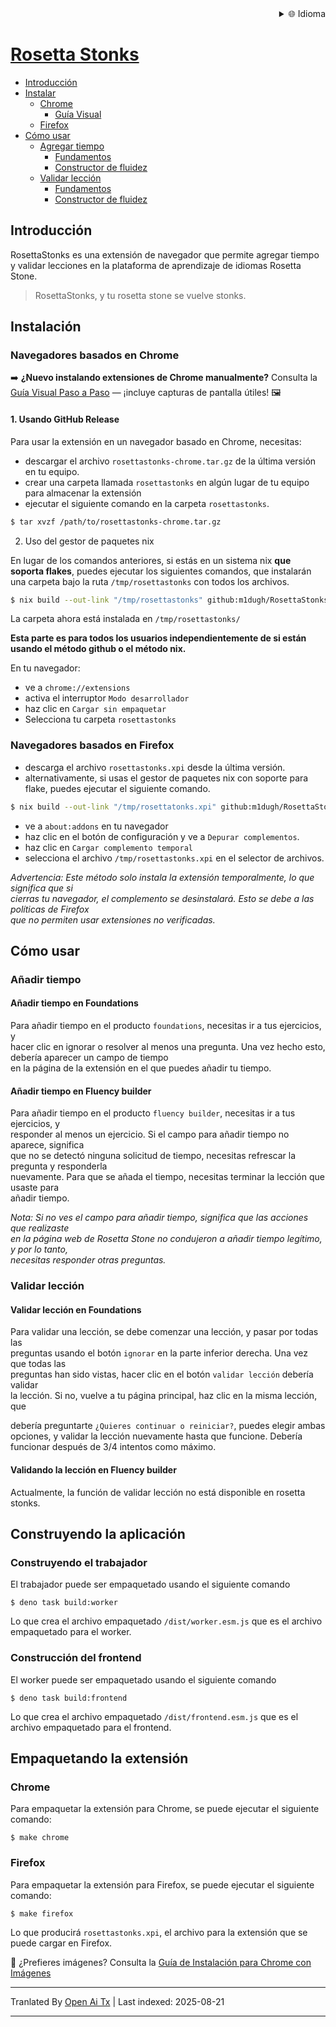 
<div align="right">
  <details>
    <summary >🌐 Idioma</summary>
    <div>
      <div align="center">
        <a href="https://openaitx.github.io/view.html?user=m1dugh&project=RosettaStonks&lang=en">English</a>
        | <a href="https://openaitx.github.io/view.html?user=m1dugh&project=RosettaStonks&lang=zh-CN">简体中文</a>
        | <a href="https://openaitx.github.io/view.html?user=m1dugh&project=RosettaStonks&lang=zh-TW">繁體中文</a>
        | <a href="https://openaitx.github.io/view.html?user=m1dugh&project=RosettaStonks&lang=ja">日本語</a>
        | <a href="https://openaitx.github.io/view.html?user=m1dugh&project=RosettaStonks&lang=ko">한국어</a>
        | <a href="https://openaitx.github.io/view.html?user=m1dugh&project=RosettaStonks&lang=hi">हिन्दी</a>
        | <a href="https://openaitx.github.io/view.html?user=m1dugh&project=RosettaStonks&lang=th">ไทย</a>
        | <a href="https://openaitx.github.io/view.html?user=m1dugh&project=RosettaStonks&lang=fr">Français</a>
        | <a href="https://openaitx.github.io/view.html?user=m1dugh&project=RosettaStonks&lang=de">Deutsch</a>
        | <a href="https://openaitx.github.io/view.html?user=m1dugh&project=RosettaStonks&lang=es">Español</a>
        | <a href="https://openaitx.github.io/view.html?user=m1dugh&project=RosettaStonks&lang=it">Italiano</a>
        | <a href="https://openaitx.github.io/view.html?user=m1dugh&project=RosettaStonks&lang=ru">Русский</a>
        | <a href="https://openaitx.github.io/view.html?user=m1dugh&project=RosettaStonks&lang=pt">Português</a>
        | <a href="https://openaitx.github.io/view.html?user=m1dugh&project=RosettaStonks&lang=nl">Nederlands</a>
        | <a href="https://openaitx.github.io/view.html?user=m1dugh&project=RosettaStonks&lang=pl">Polski</a>
        | <a href="https://openaitx.github.io/view.html?user=m1dugh&project=RosettaStonks&lang=ar">العربية</a>
        | <a href="https://openaitx.github.io/view.html?user=m1dugh&project=RosettaStonks&lang=fa">فارسی</a>
        | <a href="https://openaitx.github.io/view.html?user=m1dugh&project=RosettaStonks&lang=tr">Türkçe</a>
        | <a href="https://openaitx.github.io/view.html?user=m1dugh&project=RosettaStonks&lang=vi">Tiếng Việt</a>
        | <a href="https://openaitx.github.io/view.html?user=m1dugh&project=RosettaStonks&lang=id">Bahasa Indonesia</a>
        | <a href="https://openaitx.github.io/view.html?user=m1dugh&project=RosettaStonks&lang=as">অসমীয়া</
      </div>
    </div>
  </details>
</div>

# Rosetta Stonks

- [Introducción](#introduccion)
- [Instalar](#instalar)
  - [Chrome](#navegadores-basados-en-chrome)
    - [Guía Visual](#navegadores-basados-en-chrome)
  - [Firefox](#navegadores-basados-en-firefox)
- [Cómo usar](#como-usar)
  - [Agregar tiempo](#agregar-tiempo)
    - [Fundamentos](#agregar-tiempo-en-fundamentos)
    - [Constructor de fluidez](#agregar-tiempo-en-constructor-de-fluidez)
  - [Validar lección](#validar-lección)
    - [Fundamentos](#validar-lección-en-fundamentos)
    - [Constructor de fluidez](#validar-lección-en-constructor-de-fluidez)

## Introducción

RosettaStonks es una extensión de navegador que permite agregar tiempo y validar
lecciones en la plataforma de aprendizaje de idiomas Rosetta Stone.

> RosettaStonks, y tu rosetta stone se vuelve stonks.

## Instalación

### Navegadores basados en Chrome

➡️ **¿Nuevo instalando extensiones de Chrome manualmente?** Consulta la [Guía Visual Paso a Paso](https://raw.githubusercontent.com/m1dugh/RosettaStonks/master/INSTALL_GUI.md) — ¡incluye capturas de pantalla útiles! 🖼️

#### 1. Usando GitHub Release

Para usar la extensión en un navegador basado en Chrome, necesitas:

- descargar el archivo `rosettastonks-chrome.tar.gz` de la última versión en
  tu equipo.
- crear una carpeta llamada `rosettastonks` en algún lugar de tu equipo para almacenar la
  extensión
- ejecutar el siguiente comando en la carpeta `rosettastonks`.

```bash
$ tar xvzf /path/to/rosettastonks-chrome.tar.gz
```

2. Uso del gestor de paquetes nix

En lugar de los comandos anteriores, si estás en un sistema nix **que soporta
flakes**, puedes ejecutar los siguientes comandos, que instalarán una carpeta
bajo la ruta `/tmp/rosettastonks` con todos los archivos.

```bash
$ nix build --out-link "/tmp/rosettastonks" github:m1dugh/RosettaStonks#chrome
```

La carpeta ahora está instalada en `/tmp/rosettastonks/`

**Esta parte es para todos los usuarios independientemente de si están usando el método github
o el método nix.**

En tu navegador:

- ve a `chrome://extensions`
- activa el interruptor `Modo desarrollador`
- haz clic en `Cargar sin empaquetar`
- Selecciona tu carpeta `rosettastonks`

### Navegadores basados en Firefox

- descarga el archivo `rosettastonks.xpi` desde la última versión.
- alternativamente, si usas el gestor de paquetes nix con soporte para flake, puedes ejecutar
  el siguiente comando.

```bash
$ nix build --out-link "/tmp/rosettatonks.xpi" github:m1dugh/RosettaStonks#mozilla
```
- ve a `about:addons` en tu navegador  
- haz clic en el botón de configuración y ve a `Depurar complementos`.  
- haz clic en `Cargar complemento temporal`  
- selecciona el archivo `/tmp/rosettastonks.xpi` en el selector de archivos.  

_Advertencia: Este método solo instala la extensión temporalmente, lo que significa que si  
cierras tu navegador, el complemento se desinstalará. Esto se debe a las políticas de Firefox  
que no permiten usar extensiones no verificadas._  

## Cómo usar  

### Añadir tiempo  

#### Añadir tiempo en Foundations  

Para añadir tiempo en el producto `foundations`, necesitas ir a tus ejercicios, y  
hacer clic en ignorar o resolver al menos una pregunta. Una vez hecho esto, debería aparecer un campo de tiempo  
en la página de la extensión en el que puedes añadir tu tiempo.  

#### Añadir tiempo en Fluency builder  

Para añadir tiempo en el producto `fluency builder`, necesitas ir a tus ejercicios, y  
responder al menos un ejercicio. Si el campo para añadir tiempo no aparece, significa  
que no se detectó ninguna solicitud de tiempo, necesitas refrescar la pregunta y responderla  
nuevamente. Para que se añada el tiempo, necesitas terminar la lección que usaste para  
añadir tiempo.  

_Nota: Si no ves el campo para añadir tiempo, significa que las acciones que realizaste  
en la página web de Rosetta Stone no condujeron a añadir tiempo legítimo, y por lo tanto,  
necesitas responder otras preguntas._  

### Validar lección  

#### Validar lección en Foundations  

Para validar una lección, se debe comenzar una lección, y pasar por todas las  
preguntas usando el botón `ignorar` en la parte inferior derecha. Una vez que todas las  
preguntas han sido vistas, hacer clic en el botón `validar lección` debería validar  
la lección. Si no, vuelve a tu página principal, haz clic en la misma lección, que

debería preguntarte `¿Quieres continuar o reiniciar?`, puedes elegir ambas opciones, y
validar la lección nuevamente hasta que funcione. Debería funcionar después de 3/4 intentos como máximo.

#### Validando la lección en Fluency builder

Actualmente, la función de validar lección no está disponible en rosetta stonks.

## Construyendo la aplicación

### Construyendo el trabajador

El trabajador puede ser empaquetado usando el siguiente comando

```
$ deno task build:worker
```

Lo que crea el archivo empaquetado `/dist/worker.esm.js` que es el archivo empaquetado para el worker.

### Construcción del frontend

El worker puede ser empaquetado usando el siguiente comando


```
$ deno task build:frontend
```

Lo que crea el archivo empaquetado `/dist/frontend.esm.js` que es el archivo empaquetado para el frontend.

## Empaquetando la extensión

### Chrome

Para empaquetar la extensión para Chrome, se puede ejecutar el siguiente comando:


```
$ make chrome
```

### Firefox

Para empaquetar la extensión para Firefox, se puede ejecutar el siguiente comando:

```
$ make firefox
```

Lo que producirá `rosettastonks.xpi`, el archivo para la extensión que se puede
cargar en Firefox.

📸 ¿Prefieres imágenes? Consulta la [Guía de Instalación para Chrome con Imágenes](https://raw.githubusercontent.com/m1dugh/RosettaStonks/master/INSTALL_GUI.md)

---

Tranlated By [Open Ai Tx](https://github.com/OpenAiTx/OpenAiTx) | Last indexed: 2025-08-21

---